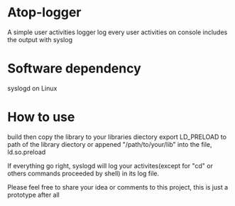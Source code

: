 # Atop-logger
A simple user activities logger
log every user activities on console includes the output with syslog

# Software dependency
syslogd on Linux

# How to use
build then copy the library to your libraries diectory
export LD_PRELOAD to path of the library diectory
or
appened "/path/to/your/lib" into the file, ld.so.preload

If everything go right, syslogd will log your activites(except for "cd" or others commands proceeded by shell) in its log file.

Please feel free to share your idea or comments to this project, this is just a prototype after all
